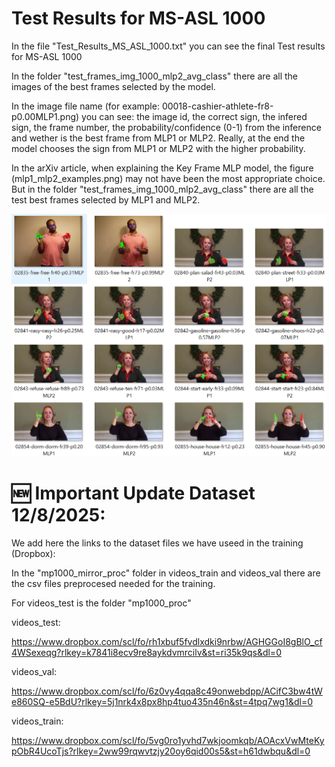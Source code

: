 # Test Results for MS-ASL 1000

In the file "Test_Results_MS_ASL_1000.txt" you can see the final Test results for MS-ASL 1000

In the folder "test_frames_img_1000_mlp2_avg_class" there are all the images of the best frames selected by the model.

In the image file name (for example: 00018-cashier-athlete-fr8-p0.00MLP1.png) you can see: the image id, the correct sign, the infered sign, the frame number, the probability/confidence (0-1) from the inference and wether is the best frame from MLP1 or MLP2.
Really, at the end the model chooses the sign from MLP1 or MLP2 with the higher probability.

In the arXiv article, when explaining the Key Frame MLP model, the figure (mlp1_mlp2_examples.png) may not have been the most appropriate choice. But in the folder "test_frames_img_1000_mlp2_avg_class" there are all the test best frames selected by MLP1 and MLP2.

![MLP1/MLP2 Best frames](mlp1_mlp2_examples2.png)


# 🆕 Important Update Dataset 12/8/2025:

We add here the links to the dataset files we have useed in the training (Dropbox):

In the "mp1000_mirror_proc" folder in videos_train and videos_val there are the csv files preprocesed needed for the training.

For videos_test is the folder "mp1000_proc"


videos_test:

https://www.dropbox.com/scl/fo/rh1xbuf5fvdlxdki9nrbw/AGHGGoI8gBlO_cf4WSexeqg?rlkey=k7841i8ecv9re8aykdvmrcilv&st=ri35k9qs&dl=0


videos_val:

https://www.dropbox.com/scl/fo/6z0vy4qqa8c49onwebdpp/ACifC3bw4tWe860SQ-e5BdU?rlkey=5j1nrk4x8px8hp4tuo435n46n&st=4tpq7wg1&dl=0


videos_train:

https://www.dropbox.com/scl/fo/5vg0ro1yvhd7wkjoomkqb/AOAcxVwMteKypObR4UcoTjs?rlkey=2ww99rqwvtzjy20oy6qid00s5&st=h61dwbqu&dl=0

